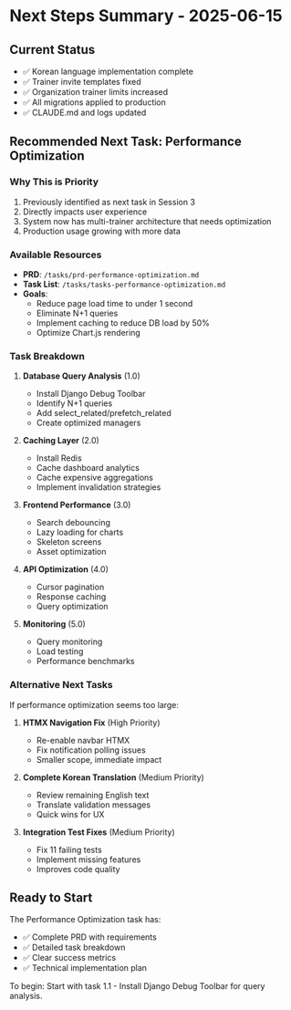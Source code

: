 # Next Steps Summary - 2025-06-15

## Current Status
- ✅ Korean language implementation complete
- ✅ Trainer invite templates fixed
- ✅ Organization trainer limits increased
- ✅ All migrations applied to production
- ✅ CLAUDE.md and logs updated

## Recommended Next Task: Performance Optimization

### Why This is Priority
1. Previously identified as next task in Session 3
2. Directly impacts user experience
3. System now has multi-trainer architecture that needs optimization
4. Production usage growing with more data

### Available Resources
- **PRD**: `/tasks/prd-performance-optimization.md` 
- **Task List**: `/tasks/tasks-performance-optimization.md`
- **Goals**: 
  - Reduce page load time to under 1 second
  - Eliminate N+1 queries
  - Implement caching to reduce DB load by 50%
  - Optimize Chart.js rendering

### Task Breakdown
1. **Database Query Analysis** (1.0)
   - Install Django Debug Toolbar
   - Identify N+1 queries
   - Add select_related/prefetch_related
   - Create optimized managers
   
2. **Caching Layer** (2.0)
   - Install Redis
   - Cache dashboard analytics
   - Cache expensive aggregations
   - Implement invalidation strategies
   
3. **Frontend Performance** (3.0)
   - Search debouncing
   - Lazy loading for charts
   - Skeleton screens
   - Asset optimization
   
4. **API Optimization** (4.0)
   - Cursor pagination
   - Response caching
   - Query optimization
   
5. **Monitoring** (5.0)
   - Query monitoring
   - Load testing
   - Performance benchmarks

### Alternative Next Tasks
If performance optimization seems too large:

1. **HTMX Navigation Fix** (High Priority)
   - Re-enable navbar HTMX
   - Fix notification polling issues
   - Smaller scope, immediate impact

2. **Complete Korean Translation** (Medium Priority)
   - Review remaining English text
   - Translate validation messages
   - Quick wins for UX

3. **Integration Test Fixes** (Medium Priority)
   - Fix 11 failing tests
   - Implement missing features
   - Improves code quality

## Ready to Start
The Performance Optimization task has:
- ✅ Complete PRD with requirements
- ✅ Detailed task breakdown
- ✅ Clear success metrics
- ✅ Technical implementation plan

To begin: Start with task 1.1 - Install Django Debug Toolbar for query analysis.